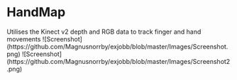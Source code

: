 <h1>HandMap</h1>
Utilises the Kinect v2 depth and RGB data to track finger and hand movements
![Screenshot](https://github.com/Magnusnorrby/exjobb/blob/master/Images/Screenshot.png)
![Screenshot](https://github.com/Magnusnorrby/exjobb/blob/master/Images/Screenshot2.png)
